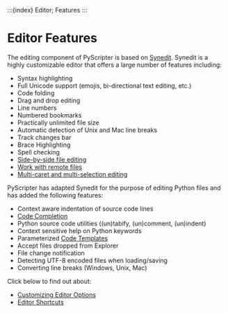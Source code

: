 :::{index} Editor; Features
:::

# Editor Features

The editing  component of PyScripter is based on 
[Synedit](https://github.com/pyscripter/SynEdit). 
 Synedit is a highly customizable editor that offers a large number of features including:

- Syntax highlighting
- Full Unicode support (emojis, bi-directional text editing, etc.)
- Code folding
- Drag and drop editing
- Line numbers
- Numbered bookmarks
- Practically unlimited file size
- Automatic detection of Unix and Mac line breaks
- Track changes bar
- Brace Highlighting
- Spell checking
- [Side-by-side  file editing](splitworkspace)
- [Work with remote files](remotefiles)
- [Multi-caret and multi-selection editing](https://pyscripter.blogspot.com/2024/10/teaser-multi-caret-editing-is-coming-to.html)

PyScripter has adapted Synedit for the purpose of editing Python files and has added the 
following features:

- Context aware indentation of source code lines
- [Code Completion](codecompletion)
- Python source code utilities ((un)tabify, (un)comment, (un)indent)
- Context sensitive help on Python keywords
- Parameterized [Code Templates](codetemplates)
- Accept files dropped from Explorer
- File change notification
- Detecting UTF-8 encoded files when loading/saving 
- Converting line breaks (Windows, Unix, Mac)  


Click below to find out about:
- [Customizing Editor Options](editoroptions)
- [Editor Shortcuts](editorshortcuts)
